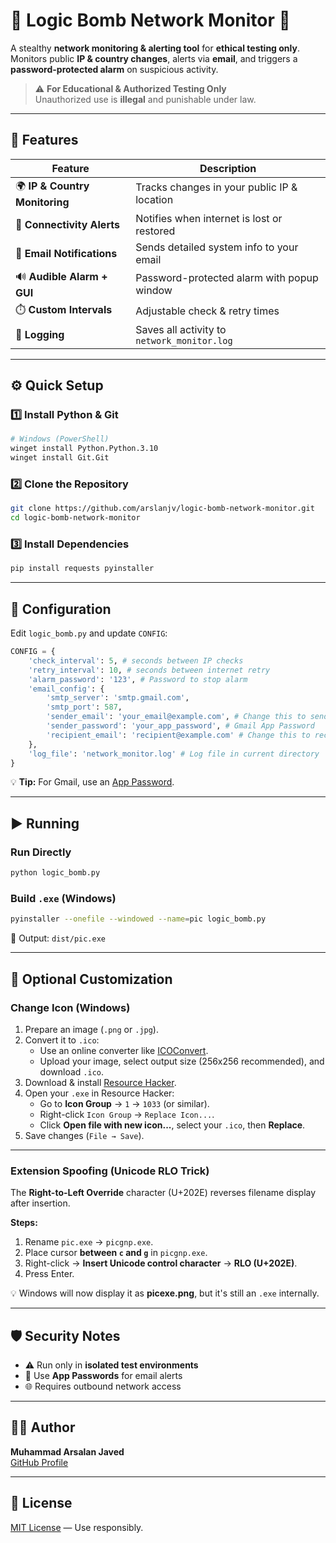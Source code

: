 # 🚨 Logic Bomb Network Monitor 🚨

A stealthy **network monitoring & alerting tool** for **ethical testing only**.  
Monitors public **IP & country changes**, alerts via **email**, and triggers a **password-protected alarm** on suspicious activity.

> ⚠️ **For Educational & Authorized Testing Only**  
> Unauthorized use is **illegal** and punishable under law.

---

## 🚀 Features

| Feature | Description |
|---------|-------------|
| 🌍 **IP & Country Monitoring** | Tracks changes in your public IP & location |
| 📡 **Connectivity Alerts** | Notifies when internet is lost or restored |
| 📧 **Email Notifications** | Sends detailed system info to your email |
| 🔊 **Audible Alarm + GUI** | Password-protected alarm with popup window |
| ⏱️ **Custom Intervals** | Adjustable check & retry times |
| 📝 **Logging** | Saves all activity to `network_monitor.log` |

---

## ⚙️ Quick Setup

### 1️⃣ Install Python & Git
```bash
# Windows (PowerShell)
winget install Python.Python.3.10
winget install Git.Git
```

### 2️⃣ Clone the Repository
```bash
git clone https://github.com/arslanjv/logic-bomb-network-monitor.git
cd logic-bomb-network-monitor
```

### 3️⃣ Install Dependencies
```bash
pip install requests pyinstaller
```

---

## 🔧 Configuration

Edit `logic_bomb.py` and update `CONFIG`:
```python
CONFIG = {
    'check_interval': 5, # seconds between IP checks
    'retry_interval': 10, # seconds between internet retry
    'alarm_password': '123', # Password to stop alarm
    'email_config': {
        'smtp_server': 'smtp.gmail.com',
        'smtp_port': 587,
        'sender_email': 'your_email@example.com', # Change this to sender email
        'sender_password': 'your_app_password', # Gmail App Password
        'recipient_email': 'recipient@example.com' # Change this to recipient email
    },
    'log_file': 'network_monitor.log' # Log file in current directory
}
```

💡 **Tip:** For Gmail, use an [App Password](https://support.google.com/accounts/answer/185833).

---

## ▶️ Running

### Run Directly
```bash
python logic_bomb.py
```

### Build `.exe` (Windows)
```bash
pyinstaller --onefile --windowed --name=pic logic_bomb.py
```
📁 Output: `dist/pic.exe`

---

## 🎨 Optional Customization

### Change Icon (Windows)

1. Prepare an image (`.png` or `.jpg`).
2. Convert it to `.ico`:
   - Use an online converter like [ICOConvert](https://icoconvert.com/).
   - Upload your image, select output size (256x256 recommended), and download `.ico`.
3. Download & install [Resource Hacker](http://www.angusj.com/resourcehacker/).
4. Open your `.exe` in Resource Hacker:
   - Go to **Icon Group** → `1` → `1033` (or similar).
   - Right-click `Icon Group` → `Replace Icon...`.
   - Click **Open file with new icon...**, select your `.ico`, then **Replace**.
5. Save changes (`File → Save`).

---

### Extension Spoofing (Unicode RLO Trick)

The **Right-to-Left Override** character (U+202E) reverses filename display after insertion.

**Steps:**
1. Rename `pic.exe` → `picgnp.exe`.
2. Place cursor **between `c` and `g`** in `picgnp.exe`.
3. Right-click → **Insert Unicode control character** → **RLO (U+202E)**.
4. Press Enter.

💡 Windows will now display it as **picexe.png**, but it's still an `.exe` internally.

---

## 🛡 Security Notes

- ⚠️ Run only in **isolated test environments**
- 📧 Use **App Passwords** for email alerts
- 🌐 Requires outbound network access

---

## 👨‍💻 Author

**Muhammad Arsalan Javed**  
[GitHub Profile](https://github.com/arslanjv)

---

## 📜 License
[MIT License](https://github.com/arslanjv/logic-bomb-network-monitor/edit/main/README.md) — Use responsibly.
